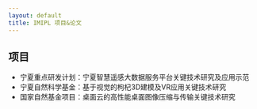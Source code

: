 ```yaml
---
layout: default
title: IMIPL 项目&论文
---
```

## 项目
- 宁夏重点研发计划：宁夏智慧遥感大数据服务平台关键技术研究及应用示范
- 宁夏自然科学基金：基于视觉的枸杞3D建模及VR应用关键技术研究
- 国家自然基金项目：桌面云的高性能桌面图像压缩与传输关键技术研究
